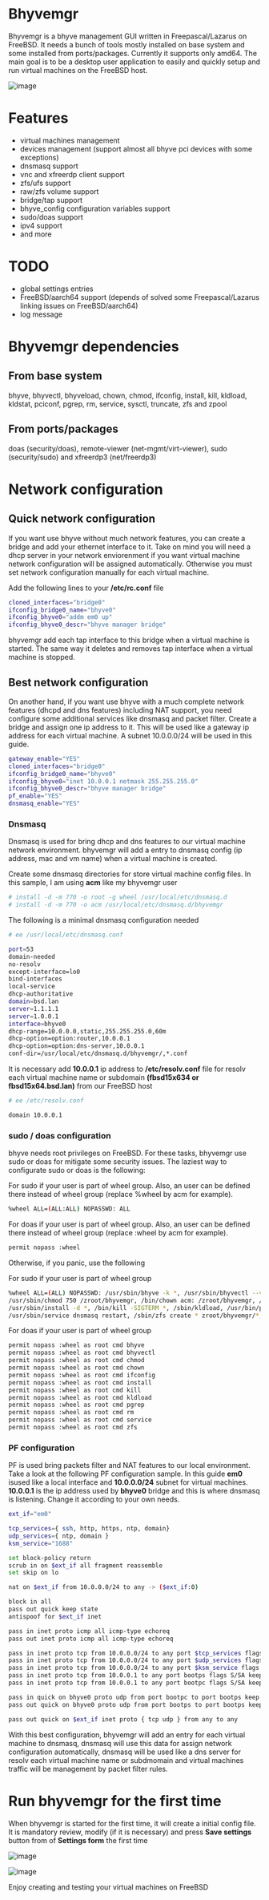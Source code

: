 # Bhyvemgr
Bhyvemgr is a bhyve management GUI written in Freepascal/Lazarus on FreeBSD. It needs a bunch of tools mostly installed on base system and some installed from ports/packages. Currently it supports only amd64. The main goal is to be a desktop user application to easily and quickly setup and run virtual machines on the FreeBSD host.

![image](https://github.com/user-attachments/assets/9fa283d2-da24-48a4-9182-6e429c40148a)

# Features
- virtual machines management
- devices management (support almost all bhyve pci devices with some exceptions)
- dnsmasq support
- vnc and xfreerdp client support
- zfs/ufs support
- raw/zfs volume support
- bridge/tap support
- bhyve_config configuration variables support
- sudo/doas support
- ipv4 support
- and more

# TODO
- global settings entries
- FreeBSD/aarch64 support (depends of solved some Freepascal/Lazarus linking issues on FreeBSD/aarch64)
- log message

# Bhyvemgr dependencies
## From base system
bhyve, bhyvectl, bhyveload, chown, chmod, ifconfig, install, kill, kldload, kldstat, pciconf, pgrep, rm, service, sysctl, truncate, zfs and zpool
## From ports/packages
doas (security/doas), remote-viewer (net-mgmt/virt-viewer), sudo (security/sudo) and xfreerdp3 (net/freerdp3)

# Network configuration
## Quick network configuration
If you want use bhyve without much network features, you can create a bridge and add your ethernet interface to it. Take on mind you will need a dhcp server in your network enviorenment if you want virtual machine network configuration will be assigned automatically. Otherwise you must set network configuration manually for each virtual machine.

Add the following lines to your **/etc/rc.conf** file

```sh
cloned_interfaces="bridge0"
ifconfig_bridge0_name="bhyve0"
ifconfig_bhyve0="addm em0 up"
ifconfig_bhyve0_descr="bhyve manager bridge"
```
bhyvemgr add each tap interface to this bridge when a virtual machine is started. The same way it deletes and removes tap interface when a virtual machine is stopped.

## Best network configuration
On another hand, if you want use bhyve with a much complete network features (dhcpd and dns features) including NAT support, you need configure some additional services like dnsmasq and packet filter. Create a bridge and assign one ip address to it. This will be used like a gateway ip address for each virtual machine. A subnet 10.0.0.0/24 will be used in this guide.

```sh
gateway_enable="YES"
cloned_interfaces="bridge0"
ifconfig_bridge0_name="bhyve0"
ifconfig_bhyve0="inet 10.0.0.1 netmask 255.255.255.0"
ifconfig_bhyve0_descr="bhyve manager bridge"
pf_enable="YES"
dnsmasq_enable="YES"
```
### Dnsmasq

Dnsmasq is used for bring dhcp and dns features to our virtual machine network environment. bhyvemgr will add a entry to dnsmasq config (ip address, mac and vm name) when a virtual machine is created.

Create some dnsmasq directories for store virtual machine config files. In this sample, I am using **acm** like my bhyvemgr user

```sh
# install -d -m 770 -o root -g wheel /usr/local/etc/dnsmasq.d
# install -d -m 770 -o acm /usr/local/etc/dnsmasq.d/bhyvemgr
```
The following is a minimal dnsmasq configuration needed

```sh
# ee /usr/local/etc/dnsmasq.conf
```
```sh
port=53
domain-needed
no-resolv
except-interface=lo0
bind-interfaces
local-service
dhcp-authoritative
domain=bsd.lan
server=1.1.1.1
server=1.0.0.1
interface=bhyve0
dhcp-range=10.0.0.0,static,255.255.255.0,60m
dhcp-option=option:router,10.0.0.1
dhcp-option=option:dns-server,10.0.0.1
conf-dir=/usr/local/etc/dnsmasq.d/bhyvemgr/,*.conf
```
It is necessary add **10.0.0.1** ip address to **/etc/resolv.conf** file for resolv each virtual machine name or subdomain **(fbsd15x634 or fbsd15x64.bsd.lan)** from our FreeBSD host

```sh
# ee /etc/resolv.conf
```
```sh
domain 10.0.0.1
```
### sudo / doas configuration

bhyve needs root privileges on FreeBSD. For these tasks, bhyvemgr use sudo or doas for mitigate some security issues. The laziest way to configurate sudo or doas is the following:

For sudo if your user is part of wheel group. Also, an user can be defined there instead of wheel group (replace %wheel by acm for example).
```sh
%wheel ALL=(ALL:ALL) NOPASSWD: ALL
```
For doas if your user is part of wheel group. Also, an user can be defined there instead of wheel group (replace :wheel by acm for example).
```sh
permit nopass :wheel
```
Otherwise, if you panic, use the following

For sudo if your user is part of wheel group
```sh
%wheel ALL=(ALL) NOPASSWD: /usr/sbin/bhyve -k *, /usr/sbin/bhyvectl --vm=* destroy,
/usr/sbin/chmod 750 /zroot/bhyvemgr, /bin/chown acm: /zroot/bhyvemgr, /sbin/ifconfig bhyve0 addm *,
/usr/sbin/install -d *, /bin/kill -SIGTERM *, /sbin/kldload, /usr/bin/pgrep, /bin/rm -R /zroot/bhyvemgr/*,
/usr/sbin/service dnsmasq restart, /sbin/zfs create * zroot/bhyvemgr/*, /sbin/zfs destroy * zroot/bhyvemgr/*
```
For doas if your user is part of wheel group
```sh
permit nopass :wheel as root cmd bhyve
permit nopass :wheel as root cmd bhyvectl
permit nopass :wheel as root cmd chmod
permit nopass :wheel as root cmd chown
permit nopass :wheel as root cmd ifconfig
permit nopass :wheel as root cmd install
permit nopass :wheel as root cmd kill
permit nopass :wheel as root cmd kldload
permit nopass :wheel as root cmd pgrep
permit nopass :wheel as root cmd rm
permit nopass :wheel as root cmd service
permit nopass :wheel as root cmd zfs
```
### PF configuration

PF is used bring packets filter and NAT features to our local environment. Take a look at the following PF configuration sample. In this guide **em0** isused like a local interface and **10.0.0.0/24** subnet for virtual machines. **10.0.0.1** is the ip address used by **bhyve0** bridge and this is where dnsmasq is listening. Change it according to your own needs.

```sh
ext_if="em0"

tcp_services={ ssh, http, https, ntp, domain}
udp_services={ ntp, domain }
ksm_service="1688"

set block-policy return
scrub in on $ext_if all fragment reassemble
set skip on lo

nat on $ext_if from 10.0.0.0/24 to any -> ($ext_if:0)

block in all
pass out quick keep state
antispoof for $ext_if inet

pass in inet proto icmp all icmp-type echoreq
pass out inet proto icmp all icmp-type echoreq

pass in inet proto tcp from 10.0.0.0/24 to any port $tcp_services flags S/SA keep state
pass in inet proto tcp from 10.0.0.0/24 to any port $udp_services flags S/SA keep state
pass in inet proto tcp from 10.0.0.0/24 to any port $ksm_service flags S/SA keep state
pass in inet proto tcp from 10.0.0.1 to any port bootps flags S/SA keep state
pass in inet proto tcp from 10.0.0.1 to any port bootpc flags S/SA keep state

pass in quick on bhyve0 proto udp from port bootpc to port bootps keep state
pass out quick on bhyve0 proto udp from port bootps to port bootps keep state

pass out quick on $ext_if inet proto { tcp udp } from any to any
```
With this best configuration, bhyvemgr will add an entry for each virtual machine to dnsmasq, dnsmasq will use this data for assign network configuration automatically, dnsmasq will be used like a dns server for resolv each virtual machine name or subdmomain and virtual machines traffic will be management by packet filter rules.

# Run bhyvemgr for the first time
When bhyvemgr is started for the first time, it will create a initial config file. It is mandatory review, modify (if it is necessary) and press **Save settings** button from of **Settings form** the first time

![image](https://github.com/user-attachments/assets/f603f708-2597-41bd-a80e-75101390ff1f)

![image](https://github.com/user-attachments/assets/b15ccdc4-46a2-4ead-b18f-665d5f702c63)

Enjoy creating and testing your virtual machines on FreeBSD

